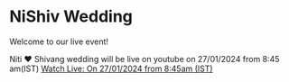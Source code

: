 # NiShiv Wedding
Welcome to our live event!

Niti ❤️ Shivang wedding will be live on youtube on 27/01/2024 from 8:45 am(IST)
[Watch Live: On 27/01/2024 from 8:45am (IST)]( https://www.youtube.com/watch?v=4EVKvceWPE0&list=RD4EVKvceWPE0&start_radio=1)

